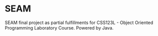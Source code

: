# SEAM
SEAM final project as partial fulfillments for CSS123L - Object Oriented Programming Laboratory Course. Powered by Java.
